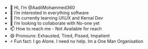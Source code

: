 - 👋 Hi, I’m @AadilMohammed360
- 👀 I’m interested in everything software
- 🌱 I’m currently learning UI\UX and Kernal Dev
- 💞️ I’m looking to collaborate with No-one yet
- 📫 How to reach me - Not Available for reach
- 😄 Pronouns: Exhausted, Tired, Pissed, Impatient
- ⚡ Fun fact: I go Alone. I need no help. Im a One Man Organisation

<!---
AadilMohammed360/AadilMohammed360 is a ✨ special ✨ repository because its `README.md` (this file) appears on your GitHub profile.
You can click the Preview link to take a look at your changes.
--->
